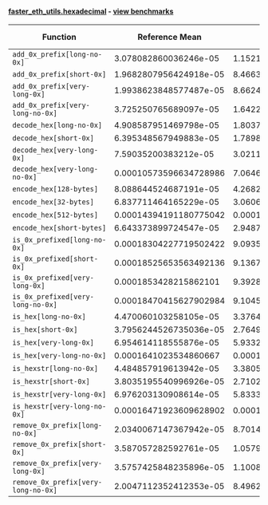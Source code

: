 #### [faster_eth_utils.hexadecimal](https://github.com/BobTheBuidler/faster-eth-utils/blob/BobTheBuidler-patch-2/faster_eth_utils/hexadecimal.py) - [view benchmarks](https://github.com/BobTheBuidler/faster-eth-utils/blob/BobTheBuidler-patch-2/benchmarks/test_hexadecimal_benchmarks.py)

| Function | Reference Mean | Faster Mean | % Change | Speedup (%) | x Faster | Faster |
|----------|---------------|-------------|----------|-------------|----------|--------|
| `add_0x_prefix[long-no-0x]` | 3.078082860036246e-05 | 1.152159919032655e-05 | 62.57% | 167.16% | 2.67x | ✅ |
| `add_0x_prefix[short-0x]` | 1.9682807956424918e-05 | 8.466323550686197e-06 | 56.99% | 132.48% | 2.32x | ✅ |
| `add_0x_prefix[very-long-0x]` | 1.9938623848577487e-05 | 8.662424882242138e-06 | 56.55% | 130.17% | 2.30x | ✅ |
| `add_0x_prefix[very-long-no-0x]` | 3.725250765689097e-05 | 1.6422137159241768e-05 | 55.92% | 126.84% | 2.27x | ✅ |
| `decode_hex[long-no-0x]` | 4.908587951469798e-05 | 1.803772990834635e-05 | 63.25% | 172.13% | 2.72x | ✅ |
| `decode_hex[short-0x]` | 6.395348567949883e-05 | 1.7898777118401778e-05 | 72.01% | 257.31% | 3.57x | ✅ |
| `decode_hex[very-long-0x]` | 7.59035200383212e-05 | 3.0211288746918614e-05 | 60.20% | 151.24% | 2.51x | ✅ |
| `decode_hex[very-long-no-0x]` | 0.00010573596634728986 | 7.064614309191512e-05 | 33.19% | 49.67% | 1.50x | ✅ |
| `encode_hex[128-bytes]` | 8.088644524687191e-05 | 4.268201731473514e-05 | 47.23% | 89.51% | 1.90x | ✅ |
| `encode_hex[32-bytes]` | 6.837711464165229e-05 | 3.060610177157761e-05 | 55.24% | 123.41% | 2.23x | ✅ |
| `encode_hex[512-bytes]` | 0.00014394191180775042 | 0.0001007913647020005 | 29.98% | 42.81% | 1.43x | ✅ |
| `encode_hex[short-bytes]` | 6.643373899724547e-05 | 2.9487302821162406e-05 | 55.61% | 125.30% | 2.25x | ✅ |
| `is_0x_prefixed[long-no-0x]` | 0.00018304227719502422 | 9.093575475483109e-05 | 50.32% | 101.29% | 2.01x | ✅ |
| `is_0x_prefixed[short-0x]` | 0.00018525653563492136 | 9.136785678467533e-05 | 50.68% | 102.76% | 2.03x | ✅ |
| `is_0x_prefixed[very-long-0x]` | 0.0001853428215862101 | 9.392871918434359e-05 | 49.32% | 97.32% | 1.97x | ✅ |
| `is_0x_prefixed[very-long-no-0x]` | 0.00018470415627902984 | 9.104513207416711e-05 | 50.71% | 102.87% | 2.03x | ✅ |
| `is_hex[long-no-0x]` | 4.470060103258105e-05 | 3.376412337153121e-05 | 24.47% | 32.39% | 1.32x | ✅ |
| `is_hex[short-0x]` | 3.7956244526735036e-05 | 2.7649951112525576e-05 | 27.15% | 37.27% | 1.37x | ✅ |
| `is_hex[very-long-0x]` | 6.954614118555876e-05 | 5.933289570735569e-05 | 14.69% | 17.21% | 1.17x | ✅ |
| `is_hex[very-long-no-0x]` | 0.0001641023534860667 | 0.00015326780283235144 | 6.60% | 7.07% | 1.07x | ✅ |
| `is_hexstr[long-no-0x]` | 4.484857919613942e-05 | 3.380582535783731e-05 | 24.62% | 32.67% | 1.33x | ✅ |
| `is_hexstr[short-0x]` | 3.8035195540996926e-05 | 2.7102656502442103e-05 | 28.74% | 40.34% | 1.40x | ✅ |
| `is_hexstr[very-long-0x]` | 6.976203130908614e-05 | 5.833323682784044e-05 | 16.38% | 19.59% | 1.20x | ✅ |
| `is_hexstr[very-long-no-0x]` | 0.00016471923609628902 | 0.00015336592161449003 | 6.89% | 7.40% | 1.07x | ✅ |
| `remove_0x_prefix[long-no-0x]` | 2.0340067147367942e-05 | 8.701456131697133e-06 | 57.22% | 133.75% | 2.34x | ✅ |
| `remove_0x_prefix[short-0x]` | 3.587057282592761e-05 | 1.0579387038150071e-05 | 70.51% | 239.06% | 3.39x | ✅ |
| `remove_0x_prefix[very-long-0x]` | 3.5757425848235896e-05 | 1.1008831280514258e-05 | 69.21% | 224.81% | 3.25x | ✅ |
| `remove_0x_prefix[very-long-no-0x]` | 2.0047112352412353e-05 | 8.496261161375364e-06 | 57.62% | 135.95% | 2.36x | ✅ |
